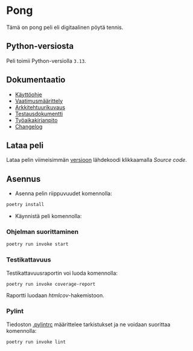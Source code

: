 # Pong

Tämä on pong peli eli digitaalinen pöytä tennis.

## Python-versiosta

Peli toimii Python-versiolla `3.13`.

## Dokumentaatio

- [Käyttöohje](./dokumentaatio/kayttoohje.md)
- [Vaatimusmäärittely](./dokumentaatio/vaatimusmaarittely.md)
- [Arkkitehtuurikuvaus](./dokumentaatio/arkkitehtuuri.md)
- [Testausdokumentti](./dokumentaatio/testaus.md)
- [Työaikakirjanpito](./dokumentaatio/tuntikirjanpito.md)
- [Changelog](./dokumentaatio/changelog.md)

## Lataa peli
Lataa pelin viimeisimmän [versioon](https://github.com/Adamygire/Pong/releases/tag/loppupalautus) lähdekoodi klikkaamalla _Source code_.


## Asennus

* Asenna pelin riippuvuudet komennolla:

```bash
poetry install
```

* Käynnistä peli komennolla:


### Ohjelman suorittaminen

```bash
poetry run invoke start
```

### Testikattavuus

Testikattavuusraportin voi luoda komennolla:

```bash
poetry run invoke coverage-report
```

Raportti luodaan _htmlcov_-hakemistoon.

### Pylint

Tiedoston [.pylintrc](./.pylintrc) määrittelee tarkistukset ja ne voidaan suorittaa komennolla:

```bash
poetry run invoke lint
```